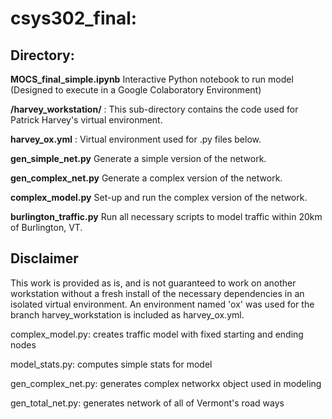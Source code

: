 # csys302_final: 

## **Directory:**

**MOCS_final_simple.ipynb** Interactive Python notebook to run model (Designed to execute in a Google Colaboratory Environment)

**/harvey_workstation/** : This sub-directory contains the code used for Patrick Harvey's virtual environment.

  **harvey_ox.yml**  : Virtual environment used for .py files below.

  **gen_simple_net.py** Generate a simple version of the network.

  **gen_complex_net.py** Generate a complex version of the network.

  **complex_model.py** Set-up and run the complex version of the network.

  **burlington_traffic.py** Run all necessary scripts to model traffic within 20km of Burlington, VT.

## **Disclaimer**

This work is provided as is, and is not guaranteed to work on another workstation without a fresh install of the necessary dependencies in an isolated virtual environment. An environment named 'ox' was used for the branch harvey_workstation is included as harvey_ox.yml.

complex_model.py: creates traffic model with fixed starting and ending nodes

model_stats.py: computes simple stats for model

gen_complex_net.py: generates complex networkx object used in modeling 

gen_total_net.py: generates network of all of Vermont's road ways 
